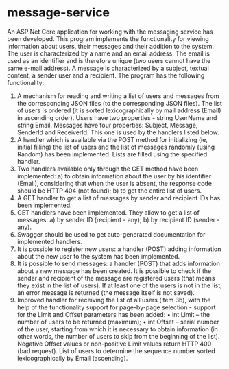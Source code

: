 # message-service
An ASP.Net Core application for working with the messaging service has been developed.
This program implements the functionality for viewing
information about users, their messages and their addition to the system. The user is characterized by a name and an email address. The email is used as an identifier and is therefore unique (two users cannot have the same e-mail address). A message is characterized by a subject, textual content, a sender user and a recipient.
The program has the following functionality:
1. A mechanism for reading and writing a list of users and messages from the corresponding JSON files (to the corresponding JSON files).
The list of users is ordered (it is sorted lexicographically by mail address (Email) in ascending order). Users have two properties - string UserName and string Email.
Messages have four properties: Subject, Message,
SenderId and ReceiverId.
This one is used by the handlers listed below.
2. A handler which is available via the POST method for initializing (ie, initial filling) the list of users and the list of messages randomly (using Random) has been implemented. Lists are filled using the specified handler.
3. Two handlers available only through the GET method have been implemented:
a) to obtain information about the user by his identifier (Email), considering that when the user is absent, the response code should be HTTP 404 (not found);
b) to get the entire list of users.
4. A GET handler to get a list of messages by sender and recipient IDs has been implemented.
5. GET handlers have been implemented. They allow to get a list of messages:
a) by sender ID (recipient - any);
b) by recipient ID (sender - any).
6. Swagger should be used to get auto-generated documentation for implemented handlers.
7. It is possible to register new users: a handler (POST) adding information about the new user to the system has been implemented.
8. It is possible to send messages: a handler (POST) that adds information about a new message has been created. It is possible to check if the sender and recipient of the message are registered users (that means they exist in the list of users). If at least one of the users is not in the list, an error message is returned (the message itself is not saved).
9. Improved handler for receiving
the list of all users (item 3b), with the help of the functionality support for page-by-page selection - support for the Limit and Offset parameters has been added:
• int Limit – the number of users to be returned (maximum);
• int Offset – serial number of the user, starting from which it is necessary to obtain information (in other words, the number of
users to skip from the beginning of the list).
Negative Offset values   or non-positive Limit values   return HTTP 400 (bad request).
List of users to determine the sequence number
sorted lexicographically by Email (ascending).
